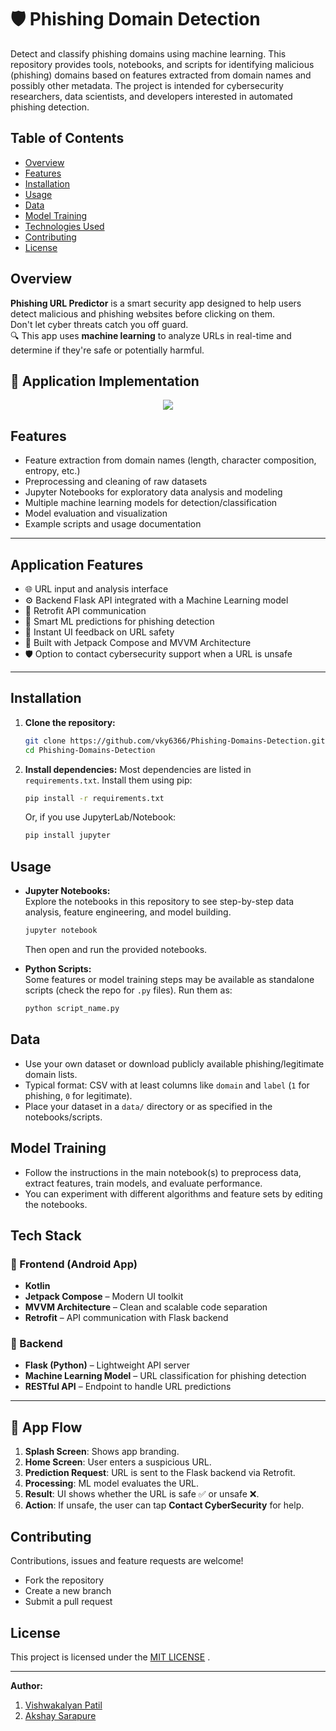 # 🛡️ Phishing  Domain Detection


Detect and classify phishing domains using machine learning. This repository provides tools, notebooks, and scripts for identifying malicious (phishing) domains based on features extracted from domain names and possibly other metadata. The project is intended for cybersecurity researchers, data scientists, and developers interested in automated phishing detection.

## Table of Contents

- [Overview](#overview)
- [Features](#features)
- [Installation](#installation)
- [Usage](#usage)
- [Data](#data)
- [Model Training](#model-training)
- [Technologies Used](#tech-stack)
- [Contributing](#contributing)
- [License](#license)

## Overview

**Phishing URL Predictor** is a smart security app designed to help users detect malicious and phishing websites before clicking on them.  
Don't let cyber threats catch you off guard.  
🔍 This app uses **machine learning** to analyze URLs in real-time and determine if they're safe or potentially harmful.

## 🚀 Application Implementation
<div align="center">
  <img src="https://github.com/user-attachments/assets/df84f81b-b375-4e55-9af4-eb06c5f41760" />
</div>




## Features

- Feature extraction from domain names (length, character composition, entropy, etc.)
- Preprocessing and cleaning of raw datasets
- Jupyter Notebooks for exploratory data analysis and modeling
- Multiple machine learning models for detection/classification
- Model evaluation and visualization
- Example scripts and usage documentation
---
  ## Application Features

- 🌐 URL input and analysis interface
- ⚙️ Backend Flask API integrated with a Machine Learning model
- 📡 Retrofit API communication
- 🧠 Smart ML predictions for phishing detection
- 🔔 Instant UI feedback on URL safety
- 📱 Built with Jetpack Compose and MVVM Architecture
- 🛡️ Option to contact cybersecurity support when a URL is unsafe

---

## Installation

1. **Clone the repository:**
   ```bash
   git clone https://github.com/vky6366/Phishing-Domains-Detection.git
   cd Phishing-Domains-Detection
   ```

2. **Install dependencies:**
   Most dependencies are listed in `requirements.txt`. Install them using pip:
   ```bash
   pip install -r requirements.txt
   ```
   Or, if you use JupyterLab/Notebook:
   ```bash
   pip install jupyter
   ```

## Usage

- **Jupyter Notebooks:**  
  Explore the notebooks in this repository to see step-by-step data analysis, feature engineering, and model building.
  ```bash
  jupyter notebook
  ```
  Then open and run the provided notebooks.

- **Python Scripts:**  
  Some features or model training steps may be available as standalone scripts (check the repo for `.py` files). Run them as:
  ```bash
  python script_name.py
  ```

## Data

- Use your own dataset or download publicly available phishing/legitimate domain lists.
- Typical format: CSV with at least columns like `domain` and `label` (`1` for phishing, `0` for legitimate).
- Place your dataset in a `data/` directory or as specified in the notebooks/scripts.

## Model Training

- Follow the instructions in the main notebook(s) to preprocess data, extract features, train models, and evaluate performance.
- You can experiment with different algorithms and feature sets by editing the notebooks.

## Tech Stack

### 🎨 Frontend (Android App)
- **Kotlin**
- **Jetpack Compose** – Modern UI toolkit
- **MVVM Architecture** – Clean and scalable code separation
- **Retrofit** – API communication with Flask backend

### 🧪 Backend
- **Flask (Python)** – Lightweight API server
- **Machine Learning Model** – URL classification for phishing detection
- **RESTful API** – Endpoint to handle URL predictions

---

## 📲 App Flow

1. **Splash Screen**: Shows app branding.
2. **Home Screen**: User enters a suspicious URL.
3. **Prediction Request**: URL is sent to the Flask backend via Retrofit.
4. **Processing**: ML model evaluates the URL.
5. **Result**: UI shows whether the URL is safe ✅ or unsafe ❌.
6. **Action**: If unsafe, the user can tap **Contact CyberSecurity** for help.

## Contributing

Contributions, issues and feature requests are welcome!
- Fork the repository
- Create a new branch
- Submit a pull request

## License

This project is licensed under the [MIT LICENSE](LICENSE) .

---

**Author:** 
1. [Vishwakalyan Patil](https://github.com/vky6366)
2. [Akshay Sarapure](https://github.com/Codexyze)
